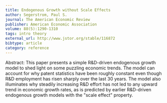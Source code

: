 ```yaml
---
title: Endogenous Growth without Scale Effects
author: Segerstrom, Paul S.
journal: The American Economic Review
publisher: American Economic Association
volume: 88(5):1290-1310
tags: intro theory
external_url: http://www.jstor.org/stable/116872
bibtype: article
category: reference
---
```

Abstract: This paper presents a simple R\&D-driven endogenous growth model to shed light on some puzzling economic trends. The model can account for why patent statistics have been roughly constant even though R\&D employment has risen sharply over the last 30 years. The model also illuminates why steadily increasing R\&D effort has not led to any upward trend in economic growth rates, as is predicted by earlier R\&D-driven endogenous growth models with the "scale effect" property.
